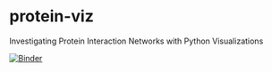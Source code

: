 # protein-viz
Investigating Protein Interaction Networks with Python Visualizations

[![Binder](https://mybinder.org/badge_logo.svg)](https://mybinder.org/v2/gh/catherinesyeh/protein-viz/HEAD?filepath=protein_networks.ipynb)
